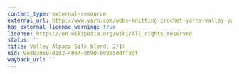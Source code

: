 ```yaml
---
content_type: external-resource
external_url: http://www.yarn.com/webs-knitting-crochet-yarns-valley-yarns/webs-knitting-yarns-valley-yarns-214-alpaca-silk/
has_external_license_warning: true
license: https://en.wikipedia.org/wiki/All_rights_reserved
status: ''
title: Valley Alpaca Silk blend, 2/14
uid: 9e803d69-81d2-40e4-8b90-008a50dff8df
wayback_url: ''
---
```

